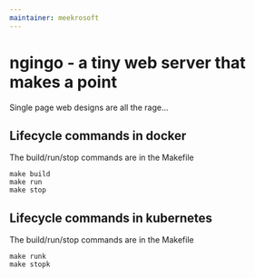 ```yaml
---
maintainer: meekrosoft
---
```


# ngingo - a tiny web server that makes a point

Single page web designs are all the rage...

##  Lifecycle commands in docker

The build/run/stop commands are in the Makefile

    make build
    make run
    make stop

## Lifecycle commands in kubernetes

The build/run/stop commands are in the Makefile

    make runk
    make stopk
